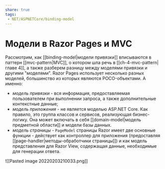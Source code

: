 ```yaml
---
share: true
tags:
 - NET/ASPNETCore/binding-model
---
```

# Модели в Razor Pages и MVC
Рассмотрим, как [[binding-model|модели привязки]] вписываются в паттерн [[mvc-pattern|MVC]], о котором шла речь в [[ch-4-mvc-pattern|главе 4]], а также разберем разницу между моделями привязки и другими "моделями".
Razor Pages использует несколько разных моделей, большинство из которых являются POCO-объектами. А именно:
- *модель привязки* - вся информация, предоставляемая пользователем при выполнении запроса, а также дополнительные контекстные данные;
- *модель приложения* - не является моделью ASP.NET Core. Как правило, это группа классов и сервисов, реализующая бизнес-логику. Она может включать в себя [[domain-model|модель предметной области]] и модели базы данных.
- *модель страницы* - `PageModel` страницы Razor имеет две основные функции - действует как контроллер для приложения (предоставляя [[page-handler|методы-обработчики страницы]]) и как модель представления для Razor View, содержащая данные, необходимые для генерации ответа.

![[Pasted image 20220203210033.png]]

